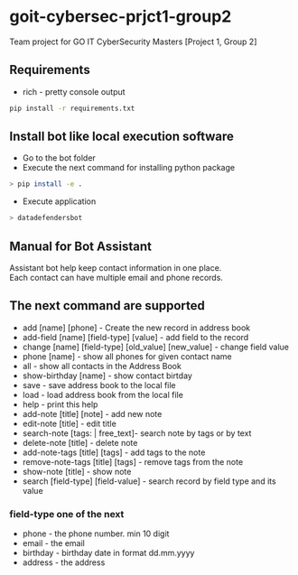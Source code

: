 # goit-cybersec-prjct1-group2

Team project for GO IT CyberSecurity Masters [Project 1, Group 2]

## Requirements

* rich - pretty console output

```bash
pip install -r requirements.txt
```

## Install bot like local execution software

* Go to the bot folder
* Execute the next command for installing python package

```bash
> pip install -e .
```

* Execute application

```bash
> datadefendersbot
```

## Manual for Bot Assistant

Assistant bot help keep contact information in one place.  
Each contact can have multiple email and phone records.

## The next command are supported

* add [name] [phone] - Create the new record in address book
* add-field [name] [field-type] [value] - add field to the record
* change [name] [field-type] [old_value] [new_value] - change field value
* phone [name] - show all phones for given contact name
* all - show all contacts in the Address Book
* show-birthday [name] - show contact birtday
* save - save address book to the local file
* load - load address book from the local file
* help - print this help
* add-note [title] [note] - add new note
* edit-note [title] - edit title
* search-note [tags: | free_text]- search note by tags or by text
* delete-note [title] - delete note
* add-note-tags [title] [tags] - add tags to the note
* remove-note-tags [title] [tags] - remove tags from the note
* show-note [title] - show note
* search [field-type] [field-value] - search record by field type and its value

### field-type one of the next

* phone - the phone number. min 10 digit
* email - the email
* birthday - birthday date in format dd.mm.yyyy
* address - the address
